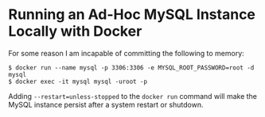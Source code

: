<!---
# This file is distributed under the Creative Commons Attribution 4.0
# International License. To view a copy of this license, please visit
# <http://creativecommons.org/licenses/by/4.0/>.

collections:
  - 'docker'
  - 'notes'
git: '$Metadata$'
template: _templates/note.html.twig
--->

Running an Ad-Hoc MySQL Instance Locally with Docker
====================================================

For some reason I am incapable of committing the following to memory:

``` shell
$ docker run --name mysql -p 3306:3306 -e MYSQL_ROOT_PASSWORD=root -d mysql
$ docker exec -it mysql mysql -uroot -p
```

Adding `--restart=unless-stopped` to the `docker run` command will make
the MySQL instance persist after a system restart or shutdown.
